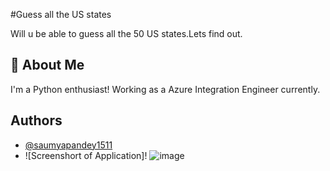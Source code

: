 
#Guess all the US states

Will u be able to guess all the 50 US states.Lets find out.
## 🚀 About Me
I'm a Python enthusiast! 
Working as a Azure Integration Engineer currently.


## Authors

- [@saumyapandey1511](https://www.github.com/saumyapandey1511)
- ![Screenshort of Application]!
![image](https://github.com/saumyapandey1511/us-states-game/assets/97386052/45b8a765-0c61-48fb-b6a1-4037b23bff48)
